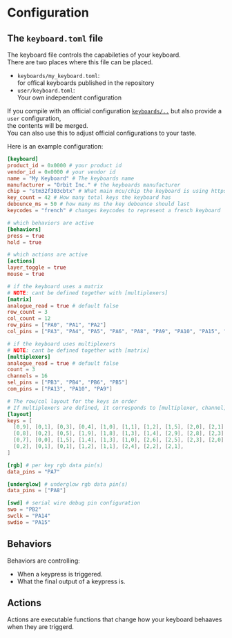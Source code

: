 # Configuration

## The `keyboard.toml` file
The keyboard file controls the capabileties of your keyboard.  
There are two places where this file can be placed.
 - `keyboards/my_keyboard.toml`:  
  for offical keyboards published in the repository
 - `user/keyboard.toml`:  
  Your own independent configuration

If you compile with an official configuration [`keyboards/..`](https://github.com/orbit-firmware/orbit/tree/master/keyboards) but also provide a `user` configuration,  
the contents will be merged.  
You can also use this to adjust official configurations to your taste.  


Here is an example configuration:
```toml
[keyboard]
product_id = 0x0000 # your product id
vendor_id = 0x0000 # your vendor id
name = "My Keyboard" # The keyboards name
manufacturer = "Orbit Inc." # the keyboards manufacturer
chip = "stm32f303cbtx" # What main mcu/chip the keyboard is using https://github.com/orbit-firmware/orbit/tree/master/chips
key_count = 42 # How many total keys the keyboard has
debounce_ms = 50 # how many ms the key debounce should last 
keycodes = "french" # changes keycodes to represent a french keyboard

# which behaviors are active
[behaviors]
press = true
hold = true

# which actions are active
[actions]
layer_toggle = true
mouse = true

# if the keyboard uses a matrix
# NOTE: cant be defined together with [multiplexers]
[matrix]
analogue_read = true # default false
row_count = 3
col_count = 12
row_pins = ["PA0", "PA1", "PA2"]
col_pins = ["PA3", "PA4", "PA5", "PA6", "PA8", "PA9", "PA10", "PA15", "PB0", "PB1", "PB2", "PB10"]

# if the keyboard uses multiplexers
# NOTE: cant be defined together with [matrix]
[multiplexers]
analogue_read = true # default false
count = 3
channels = 16
sel_pins = ["PB3", "PB4", "PB6", "PB5"]
com_pins = ["PA13", "PA10", "PA9"]

# The row/col layout for the keys in order
# If multiplexers are defined, it corresponds to [multiplexer, channel]
[layout]
keys = [
  [0,9], [0,1], [0,3], [0,4], [1,0], [1,1], [1,2], [1,5], [2,0], [2,1], [2,2], [2,4],
  [0,8], [0,2], [0,5], [1,9], [1,8], [1,3], [1,4], [2,9], [2,8], [2,3], [0,6],
  [0,7], [0,0], [1,5], [1,4], [1,3], [1,0], [2,6], [2,5], [2,3], [2,0], [0,3],
  [0,2], [0,1], [0,1], [1,2], [1,1], [2,4], [2,2], [2,1],
]

[rgb] # per key rgb data pin(s)
data_pins = "PA7"

[underglow] # underglow rgb data pin(s)
data_pins = ["PA8"]

[swd] # serial wire debug pin configuration
swo = "PB2"
swclk = "PA14"
swdio = "PA15"

```

## Behaviors
Behaviors are controlling:
  - When a keypress is triggered.
  - What the final output of a keypress is.

## Actions
Actions are executable functions that change how your keyboard behaaves when they are triggerd.

